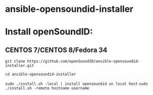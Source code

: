 # ansible-opensoundid-installer

# Install openSoundID:

## CENTOS 7/CENTOS 8/Fedora 34
`git clone https://github.com/openSoundID/ansible-opensoundid-installer.git`

`cd ansible-opensoundid-installer`

`sudo ./install.sh -local | install opensoundid on local host`
`sudo ./install.sh -remote hostname username`

